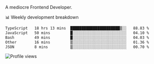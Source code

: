A mediocre Frontend Developer.

📊 Weekly development breakdown
<!--START_SECTION:waka-->

```txt
TypeScript   18 hrs 13 mins  ██████████████████████▒░░   88.83 %
JavaScript   50 mins         █░░░░░░░░░░░░░░░░░░░░░░░░   04.10 %
Bash         49 mins         █░░░░░░░░░░░░░░░░░░░░░░░░   04.03 %
Other        16 mins         ▒░░░░░░░░░░░░░░░░░░░░░░░░   01.36 %
JSON         8 mins          ▒░░░░░░░░░░░░░░░░░░░░░░░░   00.70 %
```

<!--END_SECTION:waka-->

<img src="https://gpvc.arturio.dev/iqbalfasri" alt="Profile views"/>
